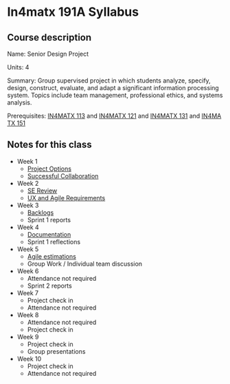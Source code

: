 # In4matx 191A Syllabus

## Course description

Name: Senior Design Project

Units: 4

Summary: Group supervised project in which students analyze, specify, design, construct, evaluate, and adapt a significant information processing system. Topics include team management, professional ethics, and systems analysis.

Prerequisites: [IN4MATX 113](https://catalogue.uci.edu/search/?P=IN4MATX%20113 "IN4MATX 113") and [IN4MATX 121](https://catalogue.uci.edu/search/?P=IN4MATX%20121 "IN4MATX 121") and [IN4MATX 131](https://catalogue.uci.edu/search/?P=IN4MATX%20131 "IN4MATX 131") and [IN4MATX 151](https://catalogue.uci.edu/search/?P=IN4MATX%20151 "IN4MATX 151")

## Notes for this class

- Week 1
    - [Project Options](./week1/project-options.md)
    - [Successful Collaboration](./week1/successful-collaboration.md)
- Week 2
    - [SE Review](./week2/se-review.md)
    - [UX and Agile Requirements](./week2/ux-and-agile-requirements.md)
- Week 3
    - [Backlogs](./week3/backlogs.md)
    - Sprint 1 reports
- Week 4
    - [Documentation](./week4/documentation.md)
    - Sprint 1 reflections
- Week 5
    - [Agile estimations](./week5/agile-estimation.md)
    - Group Work / Individual team discussion
- Week 6
    - Attendance not required
    - Sprint 2 reports
- Week 7
    - Project check in
    - Attendance not required
- Week 8
    - Attendance not required
    - Project check in
- Week 9
    - Project check in
    - Group presentations
- Week 10
    - Project check in
    - Attendance not required

